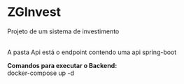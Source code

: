 # ZGInvest
Projeto de um sistema de investimento

</br>A pasta Api está o endpoint contendo uma api spring-boot

**Comandos para executar o Backend:**
</br>docker-compose up -d



